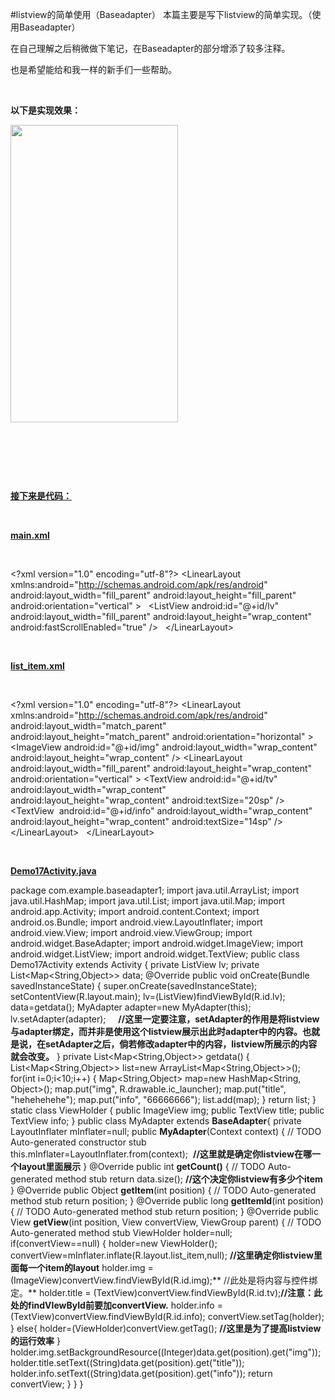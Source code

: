 #listview的简单使用（Baseadapter）
本篇主要是写下listview的简单实现。（使用Baseadapter）

在自己理解之后稍微做下笔记，在Baseadapter的部分增添了较多注释。

也是希望能给和我一样的新手们一些帮助。

 

**以下是实现效果：**

**<img alt="" class="has" height="476" src="https://raw.githubusercontent.com/Double2hao/xujiajia_blog/main/img/16209911889000.png " width="268">**

 

 

 

**<u>接下来是代码：</u>**

 

**<u>main.xml</u>**

 

>  
 &lt;?xml version="1.0" encoding="utf-8"?&gt; &lt;LinearLayout xmlns:android="http://schemas.android.com/apk/res/android" android:layout_width="fill_parent" android:layout_height="fill_parent" android:orientation="vertical" &gt; 
   
 &lt;ListView android:id="@+id/lv" android:layout_width="fill_parent" android:layout_height="wrap_content" android:fastScrollEnabled="true" /&gt; 
   
 &lt;/LinearLayout&gt; 


 

**<u>list_item.xml</u>**

 

>  
 &lt;?xml version="1.0" encoding="utf-8"?&gt; &lt;LinearLayout xmlns:android="http://schemas.android.com/apk/res/android" android:layout_width="match_parent" android:layout_height="match_parent" android:orientation="horizontal" &gt; 
   
 &lt;ImageView android:id="@+id/img" android:layout_width="wrap_content" android:layout_height="wrap_content" /&gt; &lt;LinearLayout  android:layout_width="fill_parent" android:layout_height="wrap_content" android:orientation="vertical" &gt; &lt;TextView android:id="@+id/tv" android:layout_width="wrap_content" android:layout_height="wrap_content" android:textSize="20sp" /&gt; &lt;TextView  android:id="@+id/info" android:layout_width="wrap_content" android:layout_height="wrap_content" android:textSize="14sp" /&gt; &lt;/LinearLayout&gt; 
   
 &lt;/LinearLayout&gt; 
   


 

**<u>Demo17Activity.java</u>**

>  
 package com.example.baseadapter1; 
 import java.util.ArrayList; import java.util.HashMap; import java.util.List; import java.util.Map; 
 import android.app.Activity; import android.content.Context; import android.os.Bundle; import android.view.LayoutInflater; import android.view.View; import android.view.ViewGroup; import android.widget.BaseAdapter; import android.widget.ImageView; import android.widget.ListView; import android.widget.TextView; 
 public class Demo17Activity extends Activity {<!-- --> private ListView lv; private List&lt;Map&lt;String,Object&gt;&gt; data; @Override public void onCreate(Bundle savedInstanceState) {<!-- --> super.onCreate(savedInstanceState); setContentView(R.layout.main); lv=(ListView)findViewById(R.id.lv); data=getdata(); MyAdapter adapter=new MyAdapter(this); lv.setAdapter(adapter);     
 **//这里一定要注意，setAdapter的作用是将listview与adapter绑定，而并非是使用这个listview展示出此时adapter中的内容。也就是说，在<strong>setAdapter之后，倘若修改<strong>adapter中的内容，listview**</strong>所展示的内容就会改变。</strong> 
  } private List&lt;Map&lt;String,Object&gt;&gt; getdata() {<!-- --> List&lt;Map&lt;String,Object&gt;&gt; list=new ArrayList&lt;Map&lt;String,Object&gt;&gt;(); for(int i=0;i&lt;10;i++) {<!-- --> Map&lt;String,Object&gt; map=new HashMap&lt;String, Object&gt;(); map.put("img", R.drawable.ic_launcher); map.put("title", "hehehehehe"); map.put("info", "66666666"); list.add(map); } return list; } static class ViewHolder {<!-- --> public ImageView img; public TextView title; public TextView info; } public class MyAdapter extends **BaseAdapter**{<!-- --> private LayoutInflater mInflater=null; public **MyAdapter**(Context context) {<!-- --> // TODO Auto-generated constructor stub this.mInflater=LayoutInflater.from(context);  **//这里就是确定你listview在哪一个layout里面展示** } @Override public int **getCount()** {<!-- --> // TODO Auto-generated method stub return data.size(); **//这个决定你listview有多少个item** } @Override public Object **getItem**(int position) {<!-- --> // TODO Auto-generated method stub return position; } @Override public long **getItemId**(int position) {<!-- --> // TODO Auto-generated method stub return position; } @Override public View **getView**(int position, View convertView, ViewGroup parent) {<!-- --> // TODO Auto-generated method stub ViewHolder holder=null;  if(convertView==null) {<!-- --> holder=new ViewHolder(); convertView=mInflater.inflate(R.layout.list_item,null); **//这里确定你listview里面每一个item的layout** holder.img = (ImageView)convertView.findViewById(R.id.img);** //此处是将内容与控件绑定。** 
 holder.title = (TextView)convertView.findViewById(R.id.tv);**//注意：此处的findVIewById前要加convertView.** holder.info = (TextView)convertView.findViewById(R.id.info); convertView.setTag(holder); } else{<!-- --> holder=(ViewHolder)convertView.getTag(); **//这里是为了提高listview的运行效率** } holder.img.setBackgroundResource((Integer)data.get(position).get("img")); holder.title.setText((String)data.get(position).get("title")); holder.info.setText((String)data.get(position).get("info")); return convertView; } } } 
